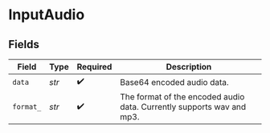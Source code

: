 # InputAudio


## Fields

| Field                                                                 | Type                                                                  | Required                                                              | Description                                                           |
| --------------------------------------------------------------------- | --------------------------------------------------------------------- | --------------------------------------------------------------------- | --------------------------------------------------------------------- |
| `data`                                                                | *str*                                                                 | :heavy_check_mark:                                                    | Base64 encoded audio data.                                            |
| `format_`                                                             | *str*                                                                 | :heavy_check_mark:                                                    | The format of the encoded audio data. Currently supports wav and mp3. |